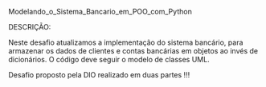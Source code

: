 Modelando_o_Sistema_Bancario_em_POO_com_Python

DESCRIÇÃO:

Neste desafio atualizamos a implementação do sistema bancário, 
para armazenar os dados de clientes e contas bancárias em objetos ao invés de dicionários. 
O código deve seguir o modelo de classes UML.

Desafio proposto pela DIO realizado em duas partes !!!
